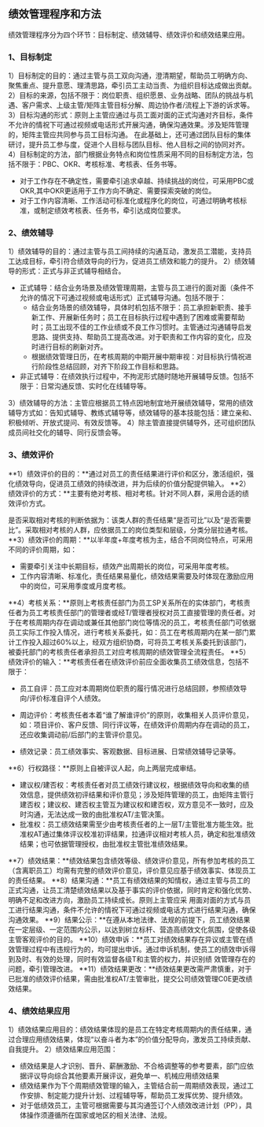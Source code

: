 ## 绩效管理程序和方法

绩效管理程序分为四个环节：目标制定、绩效辅导、绩效评价和绩效结果应用。

### 1、目标制定

1）目标制定的目的：通过主管与员工双向沟通，澄清期望，帮助员工明确方向、聚焦重点、提升意愿、理清思路，牵引员工主动当责、为组织目标达成做出贡献。
2）目标的来源，包括不限于：岗位职责、组织愿景、业务战略、团队的挑战与机遇、客户需求、上级主管/矩阵主管目标分解、周边协作者/流程上下游的诉求等。
3）目标沟通的形式：原则上主管应通过与员工面对面的正式沟通对齐目标，条件不允许的情祝下可通过视频或电话形式开展沟通，确保沟通效果。涉及矩阵管理的，矩阵主管应共同参与员工目标沟通。
在此基础上，还可通过团队目标的集体研讨，提升员工参与度，促进个人目标与团队目标、他人目标之间的协同对齐。
4）目标制定的方法，部门根据业务特点和岗位性质采用不同的目标制定方法，包括不限于：PBC、OKR、考核标准、考核表、任务书等。

- 对于工作存在不确定性，需要牵引追求卓越、持续挑战的岗位，可采用PBC或OKR,其中OKR更适用于工作方向不确定、需要探索突破的岗位。
- 对于工作内容清晰、工作活动可标准化或程序化的岗位，可通过明确考核标准，或制定绩效考核表、任务书，牵引达成岗位要求。

### 2、绩效辅导

1）绩效辅导的目的：通过主管与员工间持续的沟通互动，激发员工潜能，支持员工达成目标，牵引符合绩效导向的行为，促进员工绩效和能力的提升。
2）绩效辅导的形式：正式与非正式辅导相结合。

- 正式辅导：结合业务场景及绩效管理周期，主管与员工进行的面对面（条件不允许的情况下可通过视频或电话形式）正式辅导沟通。包括不限于：
  - 结合业务场景的绩效辅导，具体时机包括不限于：员工承担新职责、接手新工作、开展新任务时；员工在目标执行过程中遇到了困难或需要帮助时；员工出现不佳的工作业绩或不良工作习惯时。主管通过沟通辅导启发思路、提供支持、帮助员工提高改进。对于职责和工作内容的变化，应及时进行目标的刷新对齐。	
  - 根据绩效管理日历，在考核周期的中期开展中期审视：对目标执行情祝进行阶段性总结回顾，对齐下阶段工作目标和思路。
- 非正式辅导：在绩效执行过程中，不拘泥形式随时随地开展辅导反馈。包括不限于：日常沟通反馈、实时化在线辅导等。

3）绩效辅导的方法：主管应根据员工特点因地制宜地开展绩效辅导，常用的绩效辅导方式如：告知式辅导、教练式辅导等，绩效辅导的基本技能包括：建立亲和、积极倾听、开放式提问、有效反馈等。
4）除主管直接提供辅导外，还可组织团队成员间社交化的辅导、同行反馈会等。

### 3、绩效评价

**1）绩效评价的目的：**通过对员工的责任结果进行评价和区分，激活组织，强化绩效导向，促进员工绩效的持续改进，并为后续的价值分配提供输入。
**2）绩效评价的方式：**主要有绝对考核、相对考核。针对不同人群，采用合适的绩效评价方式。

是否采取相对考核的判断依据为：该类人群的责任结果“是否可比”以及“是否需要比”。采取相对考核的人群，应依据员工的岗位类型和层级，分类分层拉通考核。
**3）绩效评价的周期：**以半年度+年度考核为主，结合不同岗位特点，可采用不同的评价周期，如：

- 需要牵引关注中长期目标，绩效产出周期长的岗位，可采用年度考核。
- 工作内容清晰、标准化，责任结果易量化，绩效结果需要及时体现在激励应用中的岗位，可采用季度或月度考核。

**4）考核关系：**原则上考核责任部门为员工SP关系所在的实体部门，考核责任者为员工考核责任部门的管理者或经T/管理者授权对员工直接管理的责任者。对于在考核周期内存在调动或兼任其他部门岗位等情况的员工，考核责任部门可依据员工实际工作投入情况，进行考核关系委托，如：员工在考核周期内在某一部门累计工作投入超过60%以上，经双方组织协商，可将员工考核关系委托到该部门，被委托部门的考核责任者承担员工对应考核周期的绩效管理全流程责任。
**5）绩效评价的输入：**考核责任者在绩效评价前应全面收集员工绩效信息，包括不限于：

- 员工自评：员工应对本周期岗位职责的履行情况进行总结回顾，参照绩效导向/评价标准自评个人绩效。

- 周边评价：考核责任者本着“谁了解谁评价”的原则，收集相关人员评价意见，如：项目评价、客户反馈、同行评议等，在绩效评价周期内存在调动的员工，还应收集调动前/后部门的主管评价意见。

- 绩效记录：员工绩效事实、客观数据、目标进展、日常绩效辅导记录等。

**6）行权路径：**原则上自被评议人起，向上两层完成审结。

- 建议权/建否权：考核责任者对员工绩效行建议权，根据绩效导向和收集的绩效信息，提供绩效初评结果和评价意见；涉及矩阵管理的员工，由矩阵主管行建否权；建议权、建否权主管互为建议权和建否权，双方意见不一致时，应及时沟通，无法达成一致的由批准权AT/主管决策。
- 批准权：员工绩效结果需至少由考核责任者的上一层T/主管批准方能生效。批准权AT通过集体评议校准初评结果，拉通评议相对考核人员，确定和批准绩效结果；也可依据管理授权，由批准权主管批准绩效结果。

**7）绩效结果：**绩效结果包含绩效等级、绩效评价意见，所有参加考核的员工（含离职员工）均需有完整的绩效评价意见，评价意见应基于绩效事实、体现员工的责任结果。
**8）结果沟通：**员工有绩效结果的知情权，通过主管与员工的正式沟通，让员工清楚绩效结果以及基于事实的评价依据，同时肯定和强化优势、明确不足和改进方向，激励员工持续成长。原则上主管应采
用面对面的方式与员工进行结果沟通，条件不允许的情祝下可通过视频或电话方式进行结果沟通，确保沟通效果。
**9）结果公示：**在遵从本地法律、法规的前提下，员工绩效结果在一定层级、一定范围内公示，以达到树立标杆、营造高绩效文化氛围，促使各级主管客观评价的目的。
**10）绩效申诉：**员工对绩效结果存在异议或主管在绩效管理过程中有违规行为的，均可提出申诉。通过申诉机制，使员工的绩效申诉得到及时、有效的处理，同时有效监督各级T和主管的权力，并识别绩
效管理存在的问题，牵引管理改进。
**11）绩效结果更改：**绩效结果更改需严肃慎重，对于已批准的绩效评价结果，需由批准权AT/主管审批，提交公司绩效管理C0E更改绩效结果。

### 4、绩效结果应用

1）绩效结果应用目的：绩效结果体现的是员工在特定考核周期内的责任结果，通过合理应用绩效结果，体现“以奋斗者为本”的价值分配导向，激发员工持续贡献、自我提升。
2）绩效结果应用范围：

- 绩效结果是人才识别、晋升、薪酬激励、不合格调整等的参考要素，部门应依据评议导向综合其他要素开展评议，避免单一、机械应用绩效结果
- 绩效结果作为下个周期绩效管理的输入，主管结合前一周期绩效表现，通过工作安排、制定能力提升计划、过程辅导等，帮助员工发挥优势、提升绩效。
- 对于低绩效员工，主管可根据需要与其沟通签订个人绩效改进计划（PP），具体操作须遵循所在国家或地区的相关法律、法规。


